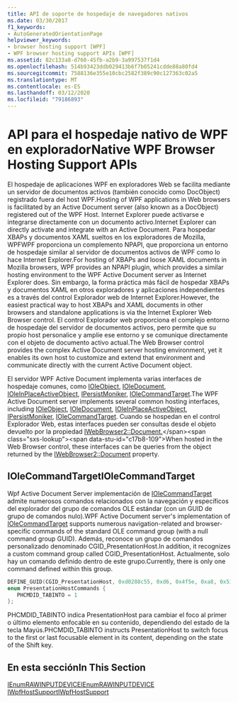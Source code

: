 ```yaml
---
title: API de soporte de hospedaje de navegadores nativos
ms.date: 03/30/2017
f1_keywords:
- AutoGeneratedOrientationPage
helpviewer_keywords:
- browser hosting support [WPF]
- WPF browser hosting support APIs [WPF]
ms.assetid: 82c133a8-d760-45fb-a2b9-3a997537f1d4
ms.openlocfilehash: 514b93423ddb029413b6f7b05241cdde88a80fd4
ms.sourcegitcommit: 7588136e355e10cbc2582f389c90c127363c02a5
ms.translationtype: MT
ms.contentlocale: es-ES
ms.lasthandoff: 03/12/2020
ms.locfileid: "79186893"
---
```

# <a name="native-wpf-browser-hosting-support-apis"></a><span data-ttu-id="c17b8-102">API para el hospedaje nativo de WPF en explorador</span><span class="sxs-lookup"><span data-stu-id="c17b8-102">Native WPF Browser Hosting Support APIs</span></span>
<span data-ttu-id="c17b8-103">El hospedaje de aplicaciones WPF en exploradores Web se facilita mediante un servidor de documentos activos (también conocido como DocObject) registrado fuera del host WPF.</span><span class="sxs-lookup"><span data-stu-id="c17b8-103">Hosting of WPF applications in Web browsers is facilitated by an Active Document server (also known as a DocObject) registered out of the WPF Host.</span></span> <span data-ttu-id="c17b8-104">Internet Explorer puede activarse e integrarse directamente con un documento activo.</span><span class="sxs-lookup"><span data-stu-id="c17b8-104">Internet Explorer can directly activate and integrate with an Active Document.</span></span> <span data-ttu-id="c17b8-105">Para hospedar XBAPs y documentos XAML sueltos en los exploradores de Mozilla, WPFWPF proporciona un complemento NPAPI, que proporciona un entorno de hospedaje similar al servidor de documentos activos de WPF como lo hace Internet Explorer.</span><span class="sxs-lookup"><span data-stu-id="c17b8-105">For hosting of XBAPs and loose XAML documents in Mozilla browsers, WPF provides an NPAPI plugin, which provides a similar hosting environment to the WPF Active Document server as Internet Explorer does.</span></span> <span data-ttu-id="c17b8-106">Sin embargo, la forma práctica más fácil de hospedar XBAPs y documentos XAML en otros exploradores y aplicaciones independientes es a través del control Explorador web de Internet Explorer.</span><span class="sxs-lookup"><span data-stu-id="c17b8-106">However, the easiest practical way to host XBAPs and XAML documents in other browsers and standalone applications is via the Internet Explorer Web Browser control.</span></span> <span data-ttu-id="c17b8-107">El control Explorador web proporciona el complejo entorno de hospedaje del servidor de documentos activos, pero permite que su propio host personalice y amplíe ese entorno y se comunique directamente con el objeto de documento activo actual.</span><span class="sxs-lookup"><span data-stu-id="c17b8-107">The Web Browser control provides the complex Active Document server hosting environment, yet it enables its own host to customize and extend that environment and communicate directly with the current Active Document object.</span></span>  
  
 <span data-ttu-id="c17b8-108">El servidor WPF Active Document implementa varias interfaces de hospedaje comunes, como [IOleObject](/windows/win32/api/oleidl/nn-oleidl-ioleobject), [IOleDocument](/windows/win32/api/docobj/nn-docobj-ioledocument), [IOleInPlaceActiveObject](/windows/win32/api/oleidl/nn-oleidl-ioleinplaceactiveobject), [IPersistMoniker](https://docs.microsoft.com/previous-versions/windows/internet-explorer/ie-developer/platform-apis/ms775042(v=vs.85)), [IOleCommandTarget](/windows/win32/api/docobj/nn-docobj-iolecommandtarget).</span><span class="sxs-lookup"><span data-stu-id="c17b8-108">The WPF Active Document server implements several common hosting interfaces, including [IOleObject](/windows/win32/api/oleidl/nn-oleidl-ioleobject), [IOleDocument](/windows/win32/api/docobj/nn-docobj-ioledocument), [IOleInPlaceActiveObject](/windows/win32/api/oleidl/nn-oleidl-ioleinplaceactiveobject), [IPersistMoniker](https://docs.microsoft.com/previous-versions/windows/internet-explorer/ie-developer/platform-apis/ms775042(v=vs.85)), [IOleCommandTarget](/windows/win32/api/docobj/nn-docobj-iolecommandtarget).</span></span> <span data-ttu-id="c17b8-109">Cuando se hospedan en el control Explorador Web, estas interfaces pueden ser consultas desde el objeto devuelto por la propiedad [IWebBrowser2::Document.](https://docs.microsoft.com/previous-versions/aa752116(v=vs.85))</span><span class="sxs-lookup"><span data-stu-id="c17b8-109">When hosted in the Web Browser control, these interfaces can be queries from the object returned by the [IWebBrowser2::Document](https://docs.microsoft.com/previous-versions/aa752116(v=vs.85)) property.</span></span>  
  
## <a name="iolecommandtarget"></a><span data-ttu-id="c17b8-110">IOleCommandTarget</span><span class="sxs-lookup"><span data-stu-id="c17b8-110">IOleCommandTarget</span></span>  
 <span data-ttu-id="c17b8-111">Wpf Active Document Server implementación de [IOleCommandTarget](/windows/win32/api/docobj/nn-docobj-iolecommandtarget) admite numerosos comandos relacionados con la navegación y específicos del explorador del grupo de comandos OLE estándar (con un GUID de grupo de comandos nulo).</span><span class="sxs-lookup"><span data-stu-id="c17b8-111">WPF Active Document server's implementation of [IOleCommandTarget](/windows/win32/api/docobj/nn-docobj-iolecommandtarget) supports numerous navigation-related and browser-specific commands of the standard OLE command group (with a null command group GUID).</span></span> <span data-ttu-id="c17b8-112">Además, reconoce un grupo de comandos personalizado denominado CGID_PresentationHost.</span><span class="sxs-lookup"><span data-stu-id="c17b8-112">In addition, it recognizes a custom command group called CGID_PresentationHost.</span></span> <span data-ttu-id="c17b8-113">Actualmente, solo hay un comando definido dentro de este grupo.</span><span class="sxs-lookup"><span data-stu-id="c17b8-113">Currently, there is only one command defined within this group.</span></span>  
  
```cpp  
DEFINE_GUID(CGID_PresentationHost, 0xd0288c55, 0xd6, 0x4f5e, 0xa8, 0x51, 0x79, 0xde, 0xc5, 0x1b, 0x10, 0xec);  
enum PresentationHostCommands {
   PHCMDID_TABINTO = 1
};  
```  
  
 <span data-ttu-id="c17b8-114">PHCMDID_TABINTO indica PresentationHost para cambiar el foco al primer o último elemento enfocable en su contenido, dependiendo del estado de la tecla Mayús.</span><span class="sxs-lookup"><span data-stu-id="c17b8-114">PHCMDID_TABINTO instructs PresentationHost to switch focus to the first or last focusable element in its content, depending on the state of the Shift key.</span></span>  
  
## <a name="in-this-section"></a><span data-ttu-id="c17b8-115">En esta sección</span><span class="sxs-lookup"><span data-stu-id="c17b8-115">In This Section</span></span>  
 [<span data-ttu-id="c17b8-116">IEnumRAWINPUTDEVICE</span><span class="sxs-lookup"><span data-stu-id="c17b8-116">IEnumRAWINPUTDEVICE</span></span>](ienumrawinputdevice.md)  
 [<span data-ttu-id="c17b8-117">IWpfHostSupport</span><span class="sxs-lookup"><span data-stu-id="c17b8-117">IWpfHostSupport</span></span>](iwpfhostsupport.md)
